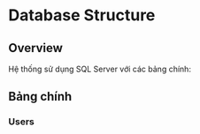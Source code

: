 # Database Structure 
 
## Overview 
 
Hệ thống sử dụng SQL Server với các bảng chính: 
 
## Bảng chính 
 
### Users 
 
